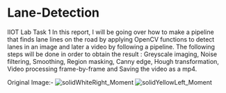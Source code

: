 # Lane-Detection
IIOT Lab Task 1
In this report, I will be going over how to make a pipeline that finds lane lines on the road by applying OpenCV functions to detect lanes in an image and later a video by following a pipeline. The following steps will be done in order to obtain the result : Greyscale imaging, Noise filtering, Smoothing, Region masking, Canny edge, Hough transformation, Video processing frame-by-frame and Saving the video as a mp4.

Original Image:-
![solidWhiteRight_Moment](https://user-images.githubusercontent.com/125823799/220254252-d3617d06-48ab-4e94-86d1-db198b21fccb.jpg)
![solidYellowLeft_Moment](https://user-images.githubusercontent.com/125823799/220254258-01de0665-1a0d-4ec2-b771-e301f3c1f821.jpg)
